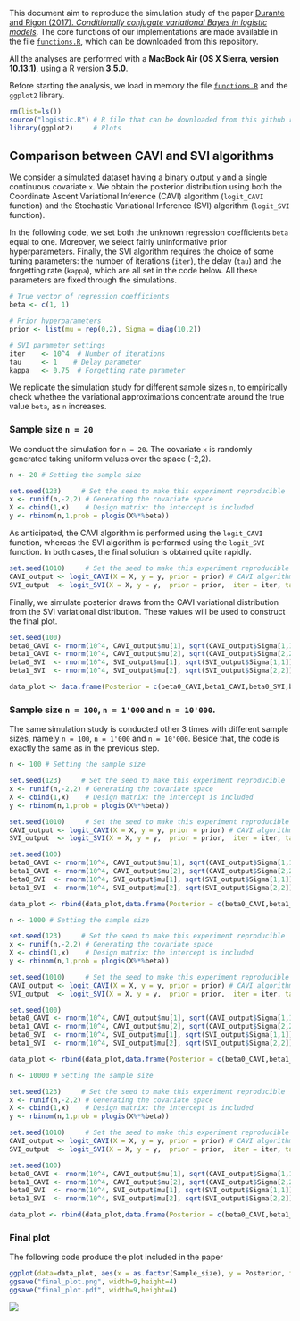 

This document aim to reproduce the simulation study of the paper [Durante and Rigon (2017). *Conditionally conjugate variational Bayes in logistic models*](https://arxiv.org/abs/1711.06999). The core functions of our implementations are made available in the file [`functions.R`](https://github.com/tommasorigon/logisticVB/blob/master/logistic.R), which can be downloaded from this repository.

All the analyses are performed with a **MacBook Air (OS X Sierra, version 10.13.1)**, using a R version **3.5.0**. 

Before starting the analysis, we load in memory the file [`functions.R`](https://github.com/tommasorigon/logisticVB/blob/master/logistic.R) and the `ggplot2` library.

```r
rm(list=ls())
source("logistic.R") # R file that can be downloaded from this github repository
library(ggplot2)     # Plots
```

## Comparison between CAVI and SVI algorithms

We consider a simulated dataset having a binary output `y` and a single continuous covariate `x`. We obtain the posterior distribution using both the Coordinate Ascent Variational Inference (CAVI) algorithm (`logit_CAVI` function) and the Stochastic Variational Inference (SVI) algorithm (`logit_SVI` function).

In the following code, we set both the unknown regression coefficients `beta` equal to one. Moreover, we select fairly uninformative prior hyperparameters. Finally, the SVI algorithm requires the choice of some tuning parameters: the number of iterations (`iter`), the delay (`tau`) and the forgetting rate (`kappa`), which are all set in the code below. All these parameters are fixed through the simulations. 

```r
# True vector of regression coefficients
beta <- c(1, 1)

# Prior hyperparameters
prior <- list(mu = rep(0,2), Sigma = diag(10,2))

# SVI parameter settings
iter    <- 10^4  # Number of iterations
tau     <- 1    # Delay parameter
kappa   <- 0.75  # Forgetting rate parameter
```

We replicate the simulation study for different sample sizes `n`, to empirically check whethee the variational approximations concentrate around the true value `beta`, as `n` increases. 

### Sample size `n = 20`

We conduct the simulation for `n = 20`. The covariate `x` is randomly generated taking uniform values over the space (-2,2).

```r
n <- 20 # Setting the sample size

set.seed(123)     # Set the seed to make this experiment reproducible
x <- runif(n,-2,2) # Generating the covariate space
X <- cbind(1,x)    # Design matrix: the intercept is included
y <- rbinom(n,1,prob = plogis(X%*%beta))
```
As anticipated, the CAVI algorithm is performed using the `logit_CAVI` function, whereas the SVI algorithm is performed using the `logit_SVI` function. In both cases, the final solution is obtained quite rapidly.

```r
set.seed(1010)     # Set the seed to make this experiment reproducible
CAVI_output <- logit_CAVI(X = X, y = y, prior = prior) # CAVI algorithm
SVI_output  <- logit_SVI(X = X, y = y,  prior = prior,  iter = iter, tau = tau, kappa = kappa) # SVI algorithm
```

Finally, we simulate posterior draws from the CAVI variational distribution from the SVI variational distribution. These values will be used to construct the final plot.

```r
set.seed(100)
beta0_CAVI <- rnorm(10^4, CAVI_output$mu[1], sqrt(CAVI_output$Sigma[1,1]))
beta1_CAVI <- rnorm(10^4, CAVI_output$mu[2], sqrt(CAVI_output$Sigma[2,2]))
beta0_SVI  <- rnorm(10^4, SVI_output$mu[1], sqrt(SVI_output$Sigma[1,1]))
beta1_SVI  <- rnorm(10^4, SVI_output$mu[2], sqrt(SVI_output$Sigma[2,2]))

data_plot <- data.frame(Posterior = c(beta0_CAVI,beta1_CAVI,beta0_SVI,beta1_SVI), beta = rep(rep(c("Intercept","Slope"),each=10^4),2), Algorithm = rep(c("CAVI","SVI"),each=2*10^4), Sample_size = n)
```

### Sample size `n = 100`, `n = 1'000` and `n = 10'000`.

The same simulation study is conducted other 3 times with different sample sizes, namely `n = 100`, `n = 1'000` and `n = 10'000`. Beside that, the code is exactly the same as in the previous step.

```r
n <- 100 # Setting the sample size

set.seed(123)     # Set the seed to make this experiment reproducible
x <- runif(n,-2,2) # Generating the covariate space
X <- cbind(1,x)    # Design matrix: the intercept is included
y <- rbinom(n,1,prob = plogis(X%*%beta))

set.seed(1010)     # Set the seed to make this experiment reproducible
CAVI_output <- logit_CAVI(X = X, y = y, prior = prior) # CAVI algorithm
SVI_output  <- logit_SVI(X = X, y = y,  prior = prior,  iter = iter, tau = tau, kappa = kappa) # SVI algorithm

set.seed(100)
beta0_CAVI <- rnorm(10^4, CAVI_output$mu[1], sqrt(CAVI_output$Sigma[1,1]))
beta1_CAVI <- rnorm(10^4, CAVI_output$mu[2], sqrt(CAVI_output$Sigma[2,2]))
beta0_SVI  <- rnorm(10^4, SVI_output$mu[1], sqrt(SVI_output$Sigma[1,1]))
beta1_SVI  <- rnorm(10^4, SVI_output$mu[2], sqrt(SVI_output$Sigma[2,2]))

data_plot <- rbind(data_plot,data.frame(Posterior = c(beta0_CAVI,beta1_CAVI,beta0_SVI,beta1_SVI), beta = rep(rep(c("Intercept","Slope"),each=10^4),2), Algorithm = rep(c("CAVI","SVI"),each=2*10^4), Sample_size = n))
```

```r
n <- 1000 # Setting the sample size

set.seed(123)     # Set the seed to make this experiment reproducible
x <- runif(n,-2,2) # Generating the covariate space
X <- cbind(1,x)    # Design matrix: the intercept is included
y <- rbinom(n,1,prob = plogis(X%*%beta))

set.seed(1010)     # Set the seed to make this experiment reproducible
CAVI_output <- logit_CAVI(X = X, y = y, prior = prior) # CAVI algorithm
SVI_output  <- logit_SVI(X = X, y = y,  prior = prior,  iter = iter, tau = tau, kappa = kappa) # SVI algorithm

set.seed(100)
beta0_CAVI <- rnorm(10^4, CAVI_output$mu[1], sqrt(CAVI_output$Sigma[1,1]))
beta1_CAVI <- rnorm(10^4, CAVI_output$mu[2], sqrt(CAVI_output$Sigma[2,2]))
beta0_SVI  <- rnorm(10^4, SVI_output$mu[1], sqrt(SVI_output$Sigma[1,1]))
beta1_SVI  <- rnorm(10^4, SVI_output$mu[2], sqrt(SVI_output$Sigma[2,2]))

data_plot <- rbind(data_plot,data.frame(Posterior = c(beta0_CAVI,beta1_CAVI,beta0_SVI,beta1_SVI), beta = rep(rep(c("Intercept","Slope"),each=10^4),2), Algorithm = rep(c("CAVI","SVI"),each=2*10^4), Sample_size = n))
```

```r
n <- 10000 # Setting the sample size

set.seed(123)     # Set the seed to make this experiment reproducible
x <- runif(n,-2,2) # Generating the covariate space
X <- cbind(1,x)    # Design matrix: the intercept is included
y <- rbinom(n,1,prob = plogis(X%*%beta))

set.seed(1010)     # Set the seed to make this experiment reproducible
CAVI_output <- logit_CAVI(X = X, y = y, prior = prior) # CAVI algorithm
SVI_output  <- logit_SVI(X = X, y = y,  prior = prior,  iter = iter, tau = tau, kappa = kappa) # SVI algorithm

set.seed(100)
beta0_CAVI <- rnorm(10^4, CAVI_output$mu[1], sqrt(CAVI_output$Sigma[1,1]))
beta1_CAVI <- rnorm(10^4, CAVI_output$mu[2], sqrt(CAVI_output$Sigma[2,2]))
beta0_SVI  <- rnorm(10^4, SVI_output$mu[1], sqrt(SVI_output$Sigma[1,1]))
beta1_SVI  <- rnorm(10^4, SVI_output$mu[2], sqrt(SVI_output$Sigma[2,2]))

data_plot <- rbind(data_plot,data.frame(Posterior = c(beta0_CAVI,beta1_CAVI,beta0_SVI,beta1_SVI), beta = rep(rep(c("Intercept","Slope"),each=10^4),2), Algorithm = rep(c("CAVI","SVI"),each=2*10^4), Sample_size = n))
```

### Final plot

The following code produce the plot included in the paper

```r
ggplot(data=data_plot, aes(x = as.factor(Sample_size), y = Posterior, fill=Algorithm)) + facet_grid(~beta) + geom_boxplot(alpha=0.7) + theme_bw() + scale_fill_grey() + geom_hline(yintercept=1, linetype="dotted") + xlab("Sample size") + ylab("Regression Coefficient")
ggsave("final_plot.png", width=9,height=4)
ggsave("final_plot.pdf", width=9,height=4)
```

![](https://raw.githubusercontent.com/tommasorigon/logisticVB/master/final_plot.png)

